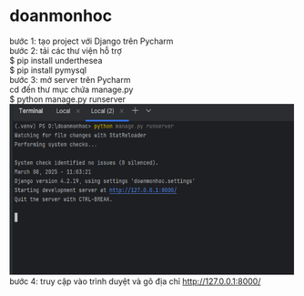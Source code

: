 # doanmonhoc
bước 1: tạo project với Django trên Pycharm<br>
bước 2: tải các thư viện hỗ trợ<br>
    $ pip install underthesea<br>
    $ pip install pymysql<br>
bước 3: mở server trên Pycharm<br>
    cd đến thư mục chứa manage.py<br>
    $ python manage.py runserver<br>
<img alt="img.png" height="300" src="img.png" width="500"/><br>
bước 4: truy cập vào trình duyệt và gõ địa chỉ http://127.0.0.1:8000/<br>
